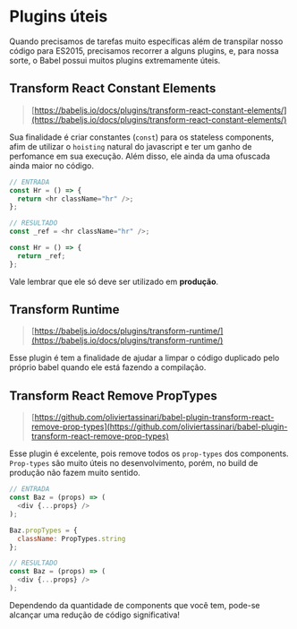 # Plugins úteis

Quando precisamos de tarefas muito específicas além de transpilar nosso código para ES2015, precisamos recorrer a alguns plugins, e, para nossa sorte, o Babel possui muitos plugins extremamente úteis.

## Transform React Constant Elements

> [https://babeljs.io/docs/plugins/transform-react-constant-elements/](https://babeljs.io/docs/plugins/transform-react-constant-elements/)

Sua finalidade é criar constantes (`const`) para os stateless components, afim de utilizar o `hoisting` natural do javascript e ter um ganho de perfomance em sua execução. Além disso, ele ainda da uma ofuscada ainda maior no código.

```js
// ENTRADA
const Hr = () => {
  return <hr className="hr" />;
};
```

```js
// RESULTADO
const _ref = <hr className="hr" />;

const Hr = () => {
  return _ref;
};
```

Vale lembrar que ele só deve ser utilizado em **produção**.

## Transform Runtime
> [https://babeljs.io/docs/plugins/transform-runtime/](https://babeljs.io/docs/plugins/transform-runtime/)

Esse plugin é tem a finalidade de ajudar a limpar o código duplicado pelo próprio babel quando ele está fazendo a compilação.

## Transform React Remove PropTypes
> [https://github.com/oliviertassinari/babel-plugin-transform-react-remove-prop-types](https://github.com/oliviertassinari/babel-plugin-transform-react-remove-prop-types)

Esse plugin é excelente, pois remove todos os `prop-types` dos components. `Prop-types` são muito úteis no desenvolvimento, porém, no build de produção não fazem muito sentido.

```js
// ENTRADA
const Baz = (props) => (
  <div {...props} />
);

Baz.propTypes = {
  className: PropTypes.string
};
```

```js
// RESULTADO
const Baz = (props) => (
  <div {...props} />
);
```

Dependendo da quantidade de components que você tem, pode-se alcançar uma redução de código significativa!

